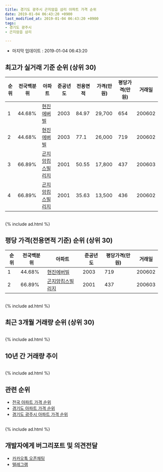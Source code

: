 ```yaml
---
title: 경기도 광주시 곤지암읍 삼리 아파트 가격 순위
date: 2019-01-04 06:43:20 +0900
last_modified_at: 2019-01-04 06:43:20 +0900
tags:
- 경기도 광주시
- 곤지암읍 삼리

---
```


* 마지막 업데이트 : 2019-01-04 06:43:20

## 최고가 실거래 기준 순위 (상위 30)


|순위|전국백분위|아파트|준공년도|전용면적|가격(만원)|평당가격(만원)|거래일|
|---|---|---|---|---|---|---|---|
|1|44.68%|[현진에버빌](https://search.naver.com/search.naver?query=%EA%B2%BD%EA%B8%B0%EB%8F%84+%EA%B4%91%EC%A3%BC%EC%8B%9C+%EA%B3%A4%EC%A7%80%EC%95%94%EC%9D%8D+%EC%82%BC%EB%A6%AC+%ED%98%84%EC%A7%84%EC%97%90%EB%B2%84%EB%B9%8C)|2003|84.97|29,700|654|200602|
|2|44.68%|[현진에버빌](https://search.naver.com/search.naver?query=%EA%B2%BD%EA%B8%B0%EB%8F%84+%EA%B4%91%EC%A3%BC%EC%8B%9C+%EA%B3%A4%EC%A7%80%EC%95%94%EC%9D%8D+%EC%82%BC%EB%A6%AC+%ED%98%84%EC%A7%84%EC%97%90%EB%B2%84%EB%B9%8C)|2003|77.1|26,000|719|200602|
|3|66.89%|[곤지암킴스빌리지](https://search.naver.com/search.naver?query=%EA%B2%BD%EA%B8%B0%EB%8F%84+%EA%B4%91%EC%A3%BC%EC%8B%9C+%EA%B3%A4%EC%A7%80%EC%95%94%EC%9D%8D+%EC%82%BC%EB%A6%AC+%EA%B3%A4%EC%A7%80%EC%95%94%ED%82%B4%EC%8A%A4%EB%B9%8C%EB%A6%AC%EC%A7%80)|2001|50.55|17,800|437|200603|
|4|66.89%|[곤지암킴스빌리지](https://search.naver.com/search.naver?query=%EA%B2%BD%EA%B8%B0%EB%8F%84+%EA%B4%91%EC%A3%BC%EC%8B%9C+%EA%B3%A4%EC%A7%80%EC%95%94%EC%9D%8D+%EC%82%BC%EB%A6%AC+%EA%B3%A4%EC%A7%80%EC%95%94%ED%82%B4%EC%8A%A4%EB%B9%8C%EB%A6%AC%EC%A7%80)|2001|35.63|13,500|436|200602|


<br>
{% include ad.html %}
<br>

## 평당 가격(전용면적 기준) 순위 (상위 30)


|순위|전국백분위|아파트|준공년도|평당가격(만원)|거래일|
|---|---|---|---|---|---|
|1|44.68%|[현진에버빌](https://search.naver.com/search.naver?query=%EA%B2%BD%EA%B8%B0%EB%8F%84+%EA%B4%91%EC%A3%BC%EC%8B%9C+%EA%B3%A4%EC%A7%80%EC%95%94%EC%9D%8D+%EC%82%BC%EB%A6%AC+%ED%98%84%EC%A7%84%EC%97%90%EB%B2%84%EB%B9%8C)|2003|719|200602|
|2|66.89%|[곤지암킴스빌리지](https://search.naver.com/search.naver?query=%EA%B2%BD%EA%B8%B0%EB%8F%84+%EA%B4%91%EC%A3%BC%EC%8B%9C+%EA%B3%A4%EC%A7%80%EC%95%94%EC%9D%8D+%EC%82%BC%EB%A6%AC+%EA%B3%A4%EC%A7%80%EC%95%94%ED%82%B4%EC%8A%A4%EB%B9%8C%EB%A6%AC%EC%A7%80)|2001|437|200603|


<br>
{% include ad.html %}
<br>

## 최근 3개월 거래량 순위 (상위 30)


<div style="width:100%;">
    <canvas id="deal_count_ranking" height="250"></canvas>
</div>


<script>
new Chart(document.getElementById("deal_count_ranking"), {
    type: 'horizontalBar',
    data: {
        labels: ['현진에버빌', '곤지암킴스빌리지'],
        datasets: [{
            label: '실거래 수',
            data: [5, 5],
            borderColor: "rgba(255, 0, 128, 1)",
            backgroundColor: "rgba(255, 0, 128, 0.5)",
            fill: false,
        }]
    },
    options: {
        responsive: true,
        title: {
            display: true,
            text: '최근 3개월 거래량 순위'
        },
        tooltips: {
            mode: 'index',
            intersect: false,
            callbacks: {
                title: function(tooltipItems, data) {
                    return "실거래 수:";
                },
                label: function(tooltipItem, data) {
                    return data.labels[tooltipItem.index] + ": " + tooltipItem.xLabel;
                }
            }
        },
        hover: {
            mode: 'nearest',
            intersect: true
        },
        scales: {
            xAxes: [{
                display: true,
                scaleLabel: {
                    display: true,
                    labelString: '실거래 수'
                },
                ticks: {
                    suggestedMin: 0,
                }
            }],
            yAxes: [{
                display: true,
                ticks: {
                    autoSkip: false,
                    callback: function(value, index, values) {
                        if (value.length > 15)
                            return value.substr(0, 13) + "...";
                        else
                            return value;
                    }
                },
                scaleLabel: {
                    display: false,
                }
            }]
        }
    }
});

</script>


<br>
{% include ad.html %}
<br>

## 10년 간 거래량 추이


<div style="width:100%;">
    <canvas id="deal_progress" height="250"></canvas>
</div>

<script>
new Chart(document.getElementById("deal_progress"), {
    type: 'line',
    data: {
        labels: ['200901','200902','200903','200904','200905','200906','200907','200908','200909','200910','200911','200912','201001','201002','201003','201004','201005','201006','201007','201008','201009','201010','201011','201012','201101','201102','201103','201104','201105','201106','201107','201108','201109','201110','201111','201112','201201','201202','201203','201204','201205','201206','201207','201208','201209','201210','201211','201212','201301','201302','201303','201304','201305','201306','201307','201308','201309','201310','201311','201312','201401','201402','201403','201404','201405','201406','201407','201408','201409','201410','201411','201412','201501','201502','201503','201504','201505','201506','201507','201508','201509','201510','201511','201512','201601','201602','201603','201604','201605','201606','201607','201608','201609','201610','201611','201612','201701','201702','201703','201704','201705','201706','201707','201708','201709','201710','201711','201712','201801','201802','201803','201804','201805','201806','201807','201808','201809','201810','201811','201812','201901'],
        datasets: [{
            label: '실거래 수',
            pointRadius: 1,
            data: [5, 11, 8, 11, 10, 13, 16, 16, 16, 7, 10, 5, 4, 8, 11, 3, 9, 4, 4, 4, 2, 13, 13, 4, 6, 9, 13, 8, 18, 5, 2, 4, 13, 12, 13, 9, 5, 6, 19, 17, 9, 9, 14, 11, 3, 14, 16, 8, 7, 7, 15, 8, 11, 18, 13, 7, 12, 10, 5, 2, 11, 13, 21, 15, 9, 12, 9, 9, 17, 13, 17, 11, 10, 13, 33, 14, 9, 9, 9, 18, 9, 12, 7, 12, 8, 10, 11, 10, 6, 12, 8, 16, 8, 9, 11, 8, 7, 12, 12, 10, 5, 7, 8, 4, 7, 7, 5, 5, 10, 13, 15, 7, 3, 10, 7, 7, 7, 9, 6, 4, 0],
            borderColor: "rgba(255, 201, 14, 1)",
            backgroundColor: "rgba(255, 201, 14, 0.5)",
            fill: true,
        }]
    },
    options: {
        responsive: true,
        title: {
            display: true,
            text: '10년간 거래량 추이'
        },
        tooltips: {
            mode: 'index',
            intersect: false,
        },
        hover: {
            mode: 'nearest',
            intersect: true
        },
        scales: {
            xAxes: [{
                display: true,
                scaleLabel: {
                    display: true,
                    labelString: '년/월'
                }
            }],
            yAxes: [{
                display: true,
                ticks: {
                    suggestedMin: 0,
                },
                scaleLabel: {
                    display: true,
                    labelString: '실거래 수'
                }
            }]
        }
    }
});

</script>


<br>
{% include ad.html %}
<br>

## 관련 순위

- [전국 아파트 가격 순위](https://inasie.github.io/apt-ranking/전국)
- [경기도 아파트 가격 순위](https://inasie.github.io/apt-ranking/경기도)
- [경기도 광주시 아파트 가격 순위](https://inasie.github.io/apt-ranking/경기도-광주시)


<br>
{% include ad.html %}
<br>

## 개발자에게 버그리포트 및 의견전달

- [카카오톡 오픈채팅](https://open.kakao.com/o/gLJUAP4)
- [텔레그램](https://t.me/inasie)

